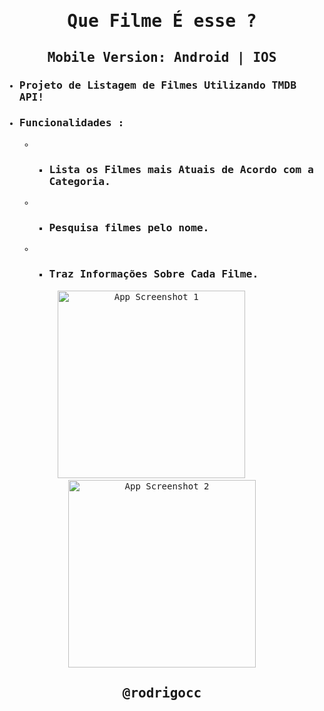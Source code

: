 <samp>

# <p align='center'>Que Filme É esse ?</p>
## <p align='center'>Mobile Version: Android | IOS</p>

- ### Projeto de Listagem de Filmes Utilizando TMDB API!

- ### Funcionalidades :
   - - ### Lista os Filmes mais Atuais de Acordo com a Categoria.
   - - ### Pesquisa filmes pelo nome.
   - - ### Traz Informações Sobre Cada Filme.

<p align="center">
   <img src="https://i.ibb.co/jgjF8Kt/Screenshot-1700417160.png" alt="App Screenshot 1" width="300px" />
  &nbsp;&nbsp;&nbsp;
  <img src="https://i.ibb.co/k2HqWFdV/Screenshot-2025-05-26-at-16-06-52.png" alt="App Screenshot 2" width="300px" />
</p>

## <p align='center'>@rodrigocc</p>

<p align="center">
<a href="https://github.com/rodrigocc">
  
</a>

<a href="https://www.linkedin.com/in/rodrigo-araujo-1a8509174/">
  <img align="center" alt="Rodrigo Araujo | LinkedIn" width="45px" src="assets/images/linkedi
